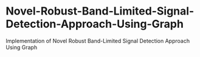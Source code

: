 # Novel-Robust-Band-Limited-Signal-Detection-Approach-Using-Graph
Implementation of Novel Robust Band-Limited Signal Detection Approach Using Graph
